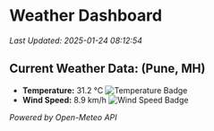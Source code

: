 
# Weather Dashboard

_Last Updated: 2025-01-24 08:12:54_

## Current Weather Data: (Pune, MH)
- **Temperature:** 31.2 °C ![Temperature Badge](https://img.shields.io/badge/Temperature-High%20Temp-orange)
- **Wind Speed:** 8.9 km/h ![Wind Speed Badge](https://img.shields.io/badge/Wind%20Speed-Low%20Wind-blue)

*Powered by Open-Meteo API*

